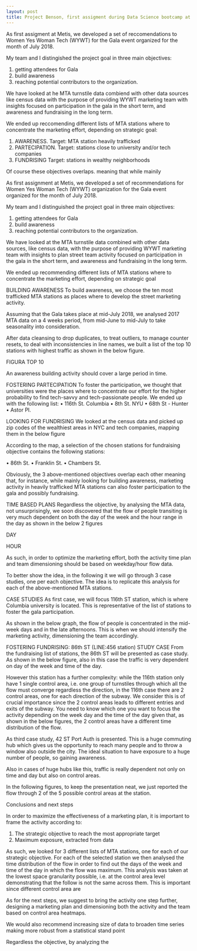 ```yaml
---
layout: post
title: Project Benson, first assigment during Data Science bootcamp at Metis
---
```


As first assigment at Metis, we developed a set of reccomendations to Women Yes Woman Tech (WYWT) for the Gala event organized for the month of July 2018.

My team and I distingished the project goal in three main objectives:
1) getting attendees for Gala 
2) build awareness 
3) reaching potential contributors to the organization.

We have looked at he MTA turnstile data combiend with other data sources like census data with the purpose of providing WYWT marketing team with insights focused on participation in the gala in the short term, and awareness and fundraising in the long term.

We ended up reccomending different lists of MTA stations where to concentrate the marketing effort, 
depending on strategic goal:
1) AWARENESS. 
Target: MTA station heavily trafficked 
2) PARTECIPATION. 
Target: stations close to university and/or tech companies
3) FUNDRISING
Target: stations in wealthy neighborhoods

Of course these objectives overlaps. meaning that while mainily 

As first assignment at Metis, we developed a set of recommendations for Women Yes Woman Tech (WYWT) organization for the Gala event organized for the month of July 2018.

My team and I distinguished the project goal in three main objectives:
1) getting attendees for Gala 
2) build awareness 
3) reaching potential contributors to the organization.

We have looked at the MTA turnstile data combined with other data sources, like census data, with the purpose of providing WYWT marketing team with insights to plan street team activity focused on participation in the gala in the short term, and awareness and fundraising in the long term.

We ended up recommending different lists of MTA stations where to concentrate the marketing effort, depending on strategic goal


BUILDING AWARENESS
To  build awareness, we choose the ten most trafficked MTA stations as places where to develop the street marketing activity. 
 
Assuming that the Gala takes place at mid-July 2018, we analysed 2017 MTA data on a 4 weeks period, from mid-June to mid-July to take seasonality into consideration. 

After data cleansing to drop duplicates, to treat outliers, to manage counter resets, to deal with inconsistencies in line names, we built a list of the top 10 stations with highest traffic as shown in the below figure.

FIGURA TOP 10

An awareness building activity should cover a large period in time. 

FOSTERING PARTECIPATION
To foster the participation, we thought that universities were the places where to concentrate our effort for the higher probability to find tech-savvy and tech-passionate people.
We ended up with the following list:
•	116th St. Columbia
•	8th St. NYU
•	68th St - Hunter
•	Astor Pl.



LOOKING FOR FUNDRISING
We looked at the census data and picked up zip codes of the wealthiest areas in NYC and tech companies, mapping them in the below figure


 
According to the map, a selection of the chosen stations for fundraising objective contains the following stations:

•	86th St.
•	Franklin St.
•	Chambers St.



Obviously, the 3 above-mentioned objectives overlap each other meaning that, for instance, while mainly looking for building awareness, marketing activity in heavily trafficked MTA stations can also foster participation to the gala and possibly fundraising.


TIME BASED PLANS
Regardless the objective, by analysing the MTA data, not unsurprisingly, we soon discovered that the flow of people transiting is very much dependent on both the day of the week and the hour range in the day as shown in the below 2 figures


DAY

HOUR

As such, in order to optimize the marketing effort, both the activity time plan and team dimensioning should be based on weekday/hour flow data.

To better show the idea, in the following it we will go through 3 case studies, one per each objective. The idea is to replicate this analysis for each of the above-mentioned MTA stations.



CASE STUDIES
As first case, we will focus 116th ST station, which is where Columbia university is located. This is representative of the list of stations to foster the gala participation.

As shown in the below graph, the flow of people is concentrated in the mid-week days and in the late afternoons. This is when we should intensify the marketing activity, dimensioning the team accordingly.




FOSTERING FUNDRISING: 86th ST (LINE:456 station) STUDY CASE
From the fundraising list of stations, the 86th ST will be presented as case study. As shown in the below figure, also in this case the traffic is very dependent on day of the week and time of the day.



However this station has a further complexity: while the 116th station only have 1 single control area, i.e. one group of turnstiles through which all the flow must converge regardless the direction, in the 116th case there are 2 control areas, one for each direction of the subway. We consider this is of crucial importance since the 2 control areas leads to different entries and exits of the subway. You need to know which one you want to focus the activity depending on the week day and the time of the day given that, as shown in the below figures, the 2 control areas have a different time distribution of the flow. 


As third case study, 42 ST Port Auth is presented.
This is a huge commuting hub which gives us the opportunity to reach many people and to throw a window also outside the city. The ideal situation to have exposure to a huge number of people, so gaining awareness.

Also in cases of huge hubs like this, traffic is really dependent not only on time and day but also on control areas.


In the following figures, to keep the presentation neat, we just reported the flow through 2 of the 5 possible control areas at the station.



Conclusions and next steps

In order to maximize the effectiveness of a marketing plan, it is important to frame the activity 
according to:
1)	The strategic objective to reach the most appropriate target
2)	Maximum exposure, extracted from data

As such, we looked for 3 different lists of MTA stations, one for each of our strategic objective.
For each of the selected station we then analysed the time distribution of the flow in order to find out the days of the week and time of the day in which the flow was maximum. This analysis was taken at the lowest space granularity possible, i.e. at the control area level demonstrating that the follow is not the same across them. This is important since different control area are 

As for the next steps,  we suggest to bring the activity one step further,  designing a marketing plan and dimensioning both the activity and the team based on control area heatmaps.

We would also recommend increasing size of data to broaden time series making more robust from a statistical stand point




Regardless the objective, by analyzing the 
